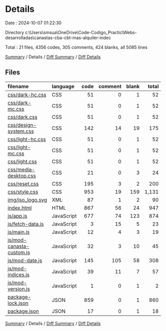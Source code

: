 # Details

Date : 2024-10-07 01:22:30

Directory c:\\Users\\smsua\\OneDrive\\Code-Codigo_Practic\\Webs-desarrolladas\\canastas-cba-cbt-mas-alquiler-indec

Total : 21 files,  4356 codes, 305 comments, 424 blanks, all 5085 lines

[Summary](results.md) / Details / [Diff Summary](diff.md) / [Diff Details](diff-details.md)

## Files
| filename | language | code | comment | blank | total |
| :--- | :--- | ---: | ---: | ---: | ---: |
| [css/dark-hc.css](/css/dark-hc.css) | CSS | 51 | 0 | 1 | 52 |
| [css/dark-mc.css](/css/dark-mc.css) | CSS | 51 | 0 | 1 | 52 |
| [css/dark.css](/css/dark.css) | CSS | 51 | 0 | 1 | 52 |
| [css/design-system.css](/css/design-system.css) | CSS | 142 | 14 | 19 | 175 |
| [css/light-hc.css](/css/light-hc.css) | CSS | 51 | 0 | 1 | 52 |
| [css/light-mc.css](/css/light-mc.css) | CSS | 51 | 0 | 1 | 52 |
| [css/light.css](/css/light.css) | CSS | 51 | 0 | 1 | 52 |
| [css/media-desktop.css](/css/media-desktop.css) | CSS | 21 | 0 | 3 | 24 |
| [css/reset.css](/css/reset.css) | CSS | 195 | 3 | 2 | 200 |
| [css/style.css](/css/style.css) | CSS | 953 | 19 | 159 | 1,131 |
| [img/iso_logo.svg](/img/iso_logo.svg) | XML | 87 | 1 | 2 | 90 |
| [index.html](/index.html) | HTML | 867 | 56 | 24 | 947 |
| [js/app.js](/js/app.js) | JavaScript | 677 | 74 | 123 | 874 |
| [js/fetch-data.js](/js/fetch-data.js) | JavaScript | 3 | 15 | 5 | 23 |
| [js/main.js](/js/main.js) | JavaScript | 12 | 4 | 3 | 19 |
| [js/mod-canasta-custom.js](/js/mod-canasta-custom.js) | JavaScript | 32 | 3 | 10 | 45 |
| [js/mod-date.js](/js/mod-date.js) | JavaScript | 145 | 105 | 58 | 308 |
| [js/mod-indices.js](/js/mod-indices.js) | JavaScript | 39 | 11 | 7 | 57 |
| [js/mod-version.js](/js/mod-version.js) | JavaScript | 1 | 0 | 1 | 2 |
| [package-lock.json](/package-lock.json) | JSON | 859 | 0 | 1 | 860 |
| [package.json](/package.json) | JSON | 17 | 0 | 1 | 18 |

[Summary](results.md) / Details / [Diff Summary](diff.md) / [Diff Details](diff-details.md)